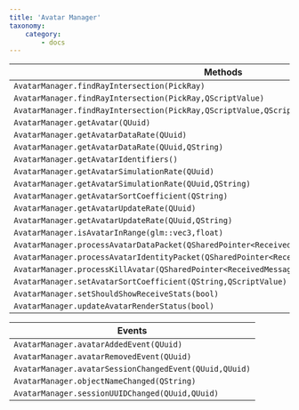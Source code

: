 ```yaml
---
title: 'Avatar Manager'
taxonomy:
    category:
        - docs
---
```



| Methods                                  |
| ---------------------------------------- |
|`AvatarManager.findRayIntersection(PickRay)`|
|`AvatarManager.findRayIntersection(PickRay,QScriptValue)`|
|`AvatarManager.findRayIntersection(PickRay,QScriptValue,QScriptValue)`|
|`AvatarManager.getAvatar(QUuid)`|
|`AvatarManager.getAvatarDataRate(QUuid)`|
|`AvatarManager.getAvatarDataRate(QUuid,QString)`|
|`AvatarManager.getAvatarIdentifiers()`|
|`AvatarManager.getAvatarSimulationRate(QUuid)`|
|`AvatarManager.getAvatarSimulationRate(QUuid,QString)`|
|`AvatarManager.getAvatarSortCoefficient(QString)`|
|`AvatarManager.getAvatarUpdateRate(QUuid)`|
|`AvatarManager.getAvatarUpdateRate(QUuid,QString)`|
|`AvatarManager.isAvatarInRange(glm::vec3,float)`|
|`AvatarManager.processAvatarDataPacket(QSharedPointer<ReceivedMessage>,SharedNodePointer)`|
|`AvatarManager.processAvatarIdentityPacket(QSharedPointer<ReceivedMessage>,SharedNodePointer)`|
|`AvatarManager.processKillAvatar(QSharedPointer<ReceivedMessage>,SharedNodePointer)`|
|`AvatarManager.setAvatarSortCoefficient(QString,QScriptValue)`|
|`AvatarManager.setShouldShowReceiveStats(bool)`|
|`AvatarManager.updateAvatarRenderStatus(bool)`|


| Events                                   |
| ---------------------------------------- |
|`AvatarManager.avatarAddedEvent(QUuid)`|
|`AvatarManager.avatarRemovedEvent(QUuid)`|
|`AvatarManager.avatarSessionChangedEvent(QUuid,QUuid)`|
|`AvatarManager.objectNameChanged(QString)`|
|`AvatarManager.sessionUUIDChanged(QUuid,QUuid)`|